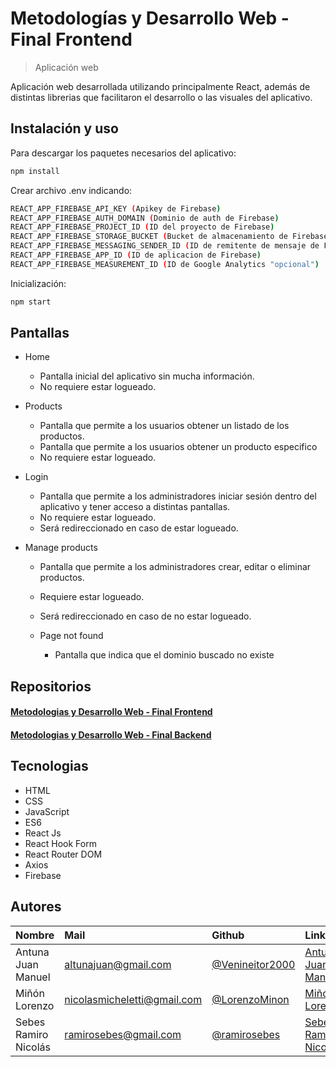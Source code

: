 # Metodologías y Desarrollo Web - Final Frontend
> Aplicación web

Aplicación web desarrollada utilizando principalmente React, además de distintas librerias que facilitaron el desarrollo o las visuales del aplicativo.

## Instalación y uso

Para descargar los paquetes necesarios del aplicativo: 

```sh
npm install
```

Crear archivo .env indicando:

```sh
REACT_APP_FIREBASE_API_KEY (Apikey de Firebase)
REACT_APP_FIREBASE_AUTH_DOMAIN (Dominio de auth de Firebase)
REACT_APP_FIREBASE_PROJECT_ID (ID del proyecto de Firebase)
REACT_APP_FIREBASE_STORAGE_BUCKET (Bucket de almacenamiento de Firebase)
REACT_APP_FIREBASE_MESSAGING_SENDER_ID (ID de remitente de mensaje de Firebase)
REACT_APP_FIREBASE_APP_ID (ID de aplicacion de Firebase)
REACT_APP_FIREBASE_MEASUREMENT_ID (ID de Google Analytics "opcional")
```

Inicialización:

```sh
npm start
```

## Pantallas

* Home
    * Pantalla inicial del aplicativo sin mucha información.
    * No requiere estar logueado.

* Products
    * Pantalla que permite a los usuarios obtener un listado de los productos.
    * Pantalla que permite a los usuarios obtener un producto especifico
    * No requiere estar logueado.

* Login
    * Pantalla que permite a los administradores iniciar sesión dentro del aplicativo y tener acceso a distintas pantallas.
    * No requiere estar logueado.
    * Será redireccionado en caso de estar logueado.

* Manage products
    * Pantalla que permite a los administradores crear, editar o eliminar productos.
    * Requiere estar logueado.
    * Será redireccionado en caso de no estar logueado.
 
  * Page not found
    * Pantalla que indica que el dominio buscado no existe

## Repositorios

#### [Metodologias y Desarrollo Web - Final Frontend](https://github.com/ramirosebes/MCGA-Frontend)
#### [Metodologias y Desarrollo Web - Final Backend](https://github.com/ramirosebes/MCGA-Backend)

## Tecnologias

* HTML
* CSS
* JavaScript
* ES6
* React Js
* React Hook Form
* React Router DOM
* Axios
* Firebase

## Autores

| Nombre | Mail     | Github                | LinkedIn                |
| :-------- | :------- | :------------------------- | :------------------------- |
| Antuna Juan Manuel | altunajuan@gmail.com | [@Venineitor2000](https://github.com/Venineitor2000) | [Antuna Juan Manuel](https://www.linkedin.com/in/juan-manuel-altuna-641782176/) |
| Miñón Lorenzo | nicolasmicheletti@gmail.com | [@LorenzoMinon](lorenzominon01@gmail.com) | [Miñón Lorenzo](https://www.linkedin.com/in/lorenzominon/) |
| Sebes Ramiro Nicolás | ramirosebes@gmail.com | [@ramirosebes](https://github.com/ramirosebes) | [Sebes Ramiro Nicolás](https://www.linkedin.com/in/ramirosebes) |
